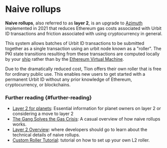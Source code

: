 # Naive rollups

**Naive rollups**, also referred to as **layer 2**, is an upgrade to [Azimuth](azimuth.md) implemented in 2021 that reduces Ethereum gas costs associated with Urbit ID transactions and friction associated with using cryptocurrency in general.

This system allows batches of Urbit ID transactions to be submitted together as a single transaction using an urbit node known as a "roller". The PKI state transitions resulting from these transactions are computed locally by your [ship](ship.md) rather than by the [Ethereum Virtual Machine](https://ethereum.org/en/developers/docs/evm/).

Due to the dramatically reduced cost, Tlon offers their own roller that is free for ordinary public use. This enables new users to get started with a permanent Urbit ID without any prior knowledge of Ethereum, cryptocurrency, or blockchains.

### Further reading {#further-reading}

- [Layer 2 for planets](../manual/id/layer-2-for-planets.md): Essential information for planet owners on layer 2 or considering a move to layer 2
- [The Gang Solves the Gas Crisis](https://urbit.org/blog/rollups): A casual overview of how naive rollups works.
- [Layer 2 Overview](../urbit-id/concepts/layer2.md): where developers should go to learn about the technical details of naive rollups.
- [Custom Roller Tutorial](../urbit-id/guides/roller-tutorial.md): tutorial on how to set up your own L2 roller.
